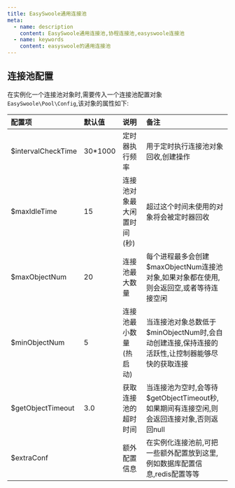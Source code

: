 ```yaml
---
title: EasySwoole通用连接池
meta:
  - name: description
    content: EasySwoole通用连接池,协程连接池,easyswoole连接池
  - name: keywords
    content: easyswoole的通用连接池
---
```


## 连接池配置
在实例化一个连接池对象时,需要传入一个连接池配置对象`EasySwoole\Pool\Config`,该对象的属性如下:

| 配置项             | 默认值  | 说明                    | 备注                                                                                  |
|:-------------------|:--------|:------------------------|:--------------------------------------------------------------------------------------|
| $intervalCheckTime | 30*1000 | 定时器执行频率           | 用于定时执行连接池对象回收,创建操作                                                       |
| $maxIdleTime       | 15      | 连接池对象最大闲置时间(秒) | 超过这个时间未使用的对象将会被定时器回收                                                  |
| $maxObjectNum      | 20      | 连接池最大数量           | 每个进程最多会创建$maxObjectNum连接池对象,如果对象都在使用,则会返回空,或者等待连接空闲        |
| $minObjectNum      | 5       | 连接池最小数量(热启动)    | 当连接池对象总数低于$minObjectNum时,会自动创建连接,保持连接的活跃性,让控制器能够尽快的获取连接 |
| $getObjectTimeout  | 3.0     | 获取连接池的超时时间      | 当连接池为空时,会等待$getObjectTimeout秒,如果期间有连接空闲,则会返回连接对象,否则返回null    |
| $extraConf         |         | 额外配置信息             | 在实例化连接池前,可把一些额外配置放到这里,例如数据库配置信息,redis配置等等                   |

